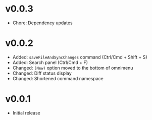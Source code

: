 # v0.0.3

- Chore: Dependency updates

# v0.0.2

- Added: `saveFileAndSyncChanges` command (Ctrl/Cmd + Shift + S)
- Added: Search panel (Ctrl/Cmd + F)
- Changed: `(New)` option moved to the bottom of omnimenu
- Changed: Diff status display
- Changed: Shortened command namespace

# v0.0.1

- Initial release
